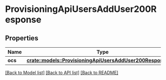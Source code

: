 # ProvisioningApiUsersAddUser200Response

## Properties

Name | Type | Description | Notes
------------ | ------------- | ------------- | -------------
**ocs** | [**crate::models::ProvisioningApiUsersAddUser200ResponseOcs**](provisioning_api_users_add_user_200_response_ocs.md) |  | 

[[Back to Model list]](../README.md#documentation-for-models) [[Back to API list]](../README.md#documentation-for-api-endpoints) [[Back to README]](../README.md)


